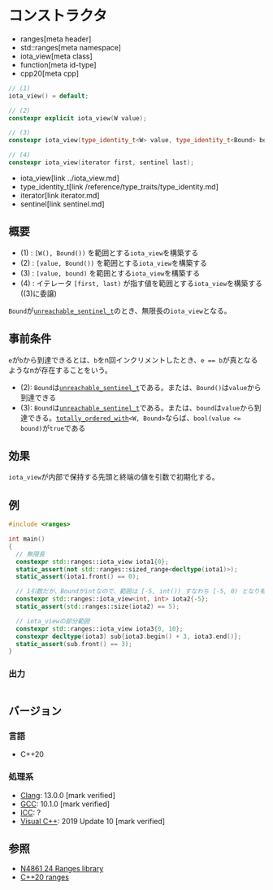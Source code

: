 # コンストラクタ
* ranges[meta header]
* std::ranges[meta namespace]
* iota_view[meta class]
* function[meta id-type]
* cpp20[meta cpp]

```cpp
// (1)
iota_view() = default;

// (2)
constexpr explicit iota_view(W value);

// (3)
constexpr iota_view(type_identity_t<W> value, type_identity_t<Bound> bound);

// (4)
constexpr iota_view(iterator first, sentinel last);
```
* iota_view[link ../iota_view.md]
* type_identity_t[link /reference/type_traits/type_identity.md]
* iterator[link iterator.md]
* sentinel[link sentinel.md]

## 概要
- (1) : `[W(), Bound())` を範囲とする`iota_view`を構築する
- (2) : `[value, Bound())` を範囲とする`iota_view`を構築する
- (3) : `[value, bound)` を範囲とする`iota_view`を構築する
- (4) : イテレータ `[first, last)` が指す値を範囲とする`iota_view`を構築する((3)に委譲)

`Bound`が[`unreachable_sentinel_t`](/reference/iterator/unreachable_sentinel_t.md)のとき、無限長の`iota_view`となる。

## 事前条件

`e`が`b`から到達できるとは、`b`をn回インクリメントしたとき、`e == b`が真となるようなnが存在することをいう。

- (2): `Bound`は[`unreachable_sentinel_t`](/reference/iterator/unreachable_sentinel_t.md)である。または、`Bound()`は`value`から到達できる
- (3): `Bound`は[`unreachable_sentinel_t`](/reference/iterator/unreachable_sentinel_t.md)である。または、`bound`は`value`から到達できる。[`totally_ordered_with`](/reference/concepts/totally_ordered.md)`<W, Bound>`ならば、`bool(value <= bound)`が`true`である

## 効果

`iota_view`が内部で保持する先頭と終端の値を引数で初期化する。

## 例
```cpp example
#include <ranges>

int main()
{
  // 無限長
  constexpr std::ranges::iota_view iota1{0};
  static_assert(not std::ranges::sized_range<decltype(iota1)>);
  static_assert(iota1.front() == 0);

  // 1引数だが、Boundがintなので、範囲は [-5, int()) すなわち [-5, 0) となり有限長
  constexpr std::ranges::iota_view<int, int> iota2{-5};
  static_assert(std::ranges::size(iota2) == 5);

  // iota_viewの部分範囲
  constexpr std::ranges::iota_view iota3{0, 10};
  constexpr decltype(iota3) sub{iota3.begin() + 3, iota3.end()};
  static_assert(sub.front() == 3);
}
```

### 出力
```
```

## バージョン
### 言語
- C++20

### 処理系
- [Clang](/implementation.md#clang): 13.0.0 [mark verified]
- [GCC](/implementation.md#gcc): 10.1.0 [mark verified]
- [ICC](/implementation.md#icc): ?
- [Visual C++](/implementation.md#visual_cpp): 2019 Update 10 [mark verified]

## 参照
- [N4861 24 Ranges library](https://timsong-cpp.github.io/cppwp/n4861/ranges)
- [C++20 ranges](https://techbookfest.org/product/5134506308665344)
